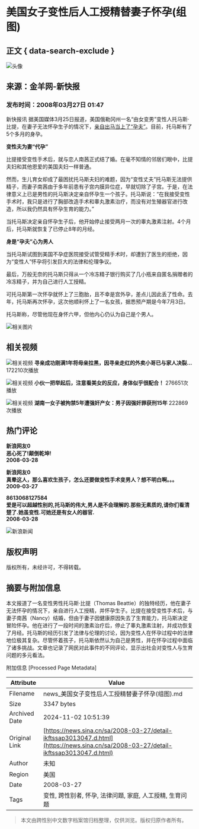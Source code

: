 # 美国女子变性后人工授精替妻子怀孕(组图)

## 正文 { data-search-exclude }


![头像](//n.sinaimg.cn/default/622af858/20181010/default_avatar.jpg)

## 来源：金羊网-新快报

### 发布时间：2008年03月27日 01:47

新快报讯 据美国媒体3月25日报道，美国俄勒冈州一名“由女变男”变性人托马斯·比提，在妻子无法怀孕生子的情况下，[亲自出马当上了“孕夫”](http://news.sina.com.cn/w/2008-03-26/030413632380s.shtml)。目前，托马斯有了5个多月的身孕。

**变性夫为妻“代孕”**

比提接受变性手术后，就与恋人南茜正式结了婚。在毫不知情的邻居们眼中，比提夫妇和其他恩爱的美国夫妇一样普通。

然而，生儿育女却成了最困扰托马斯夫妇的难题，因为“变性丈夫”托马斯无法提供精子，而妻子南茜由于多年前患有子宫内膜异位症，早就切除了子宫。于是，在法律意义上已是男性的托马斯决定亲自怀孕生一个孩子。托马斯说：“在我接受变性手术时，我只是进行了胸部改造手术和睾丸激素治疗，而没有对生殖器官进行改造，所以我仍然具有怀孕生育的能力。”

当托马斯决定亲自怀孕生子后，他开始停止接受两月一次的睾丸激素注射。4个月后，托马斯就恢复了已停止8年的月经。

**身是“孕夫”心为男人**

当托马斯试图到美国不孕症医院接受试管受精手术时，却遭到了医生的拒绝，因为“变性人”怀孕将引发巨大的法律和伦理争议。

最后，万般无奈的托马斯只得从一个冷冻精子银行购买了几小瓶来自匿名捐赠者的冷冻精子，并为自己进行人工授精。

可托马斯第一次怀孕就怀上了三胞胎，且不幸是宫外孕，差点儿因此丢了性命。去年，托马斯再次怀孕，这次他顺利怀上了一名女孩，据悉预产期是今年7月3日。

托马斯称，尽管他现在身怀六甲，但他内心仍认为自己是个男人。

![相关图片](//n.sinaimg.cn/default/2fb77759/20151125/320X320.png)

## 相关视频

![相关视频](https://n.sinaimg.cn/sinakd20241102ac/320/w480h640/20241102/2990-a59bf183b20520460999594050f382ca.jpg)
**寻亲成功刚满1年将母亲拉黑，因寻亲走红的外卖小哥已与家人决裂…** 
172210次播放

![相关视频](https://n.sinaimg.cn/sinakd20241102ac/533/w480h853/20241102/e0ce-03ede80daedb5854d71c6c0ceceb43e2.jpg)
**小伙一把举起后，注意看美女的反应，身体似乎很配合！**
276651次播放

![相关视频](https://n.sinaimg.cn/sinakd20241102ac/200/w640h360/20241102/facd-fbe61c82f6d5983ae7ad4a0c1563b81a.jpg)
**湖南一女子被拘禁5年遭强奸产女：男子因强奸罪获刑15年**
222869次播放

## 热门评论

**新浪网友0**  
**恶心死了!颠倒乾坤!**  
**2008-03-28**

**新浪网友0**  
**真晕这人，那么喜欢生孩子，怎么还要做变性手术变男人？想不明白啊。。。**  
**2009-03-27**

**8613068127584**  
**爱是可以超越性别的,托马斯的伟大,男人是不会理解的.那些无素质的,请你们看清楚了.她虽变性.可她还是有女人的器官.**  
**2008-03-28**

![新浪新闻](https://n.sinaimg.cn/default/80905340/20200331/sinalogo.png)

## 版权声明
版权所有，未经许可，不得转载。

## 摘要与附加信息

<!-- tcd_abstract -->
本文报道了一名变性男性托马斯·比提（Thomas Beattie）的独特经历，他在妻子无法怀孕的情况下，亲自进行人工授精，并怀孕生子。比提在接受变性手术后，与妻子南茜（Nancy）结婚，但由于妻子因健康原因失去了生育能力，托马斯决定冒险怀孕。他在进行了一段时间的激素治疗后，停止了睾丸激素注射，并成功恢复了月经。托马斯的经历引发了法律与伦理的讨论，因为变性人在怀孕过程中的法律地位极其复杂。尽管怀着孩子，托马斯依然认为自己是男性，并在怀孕过程中面临了诸多挑战。文章也记录了网民对此事件的不同评论，显示出社会对变性人与生育问题的多元看法。
<!-- tcd_abstract_end -->

附加信息 [Processed Page Metadata]

| Attribute       | Value                                  |
|-----------------|----------------------------------------|
| Filename        | news_美国女子变性后人工授精替妻子怀孕(组图).md                             |
| Size            | 3347 bytes                           |
| Archived Date   | 2024-11-02 10:51:39                             |
| Original Link   | [https://news.sina.cn/sa/2008-03-27/detail-ikftssap3013047.d.html](https://news.sina.cn/sa/2008-03-27/detail-ikftssap3013047.d.html)                       |
| Author          | 未知                               |
| Region          | 美国                               |
| Date            | 2008-03-27                                 |
| Tags            | 变性, 跨性别者, 怀孕, 法律问题, 家庭, 人工授精, 生育问题                                 |
>
> 本文由跨性别中文数字档案馆归档整理，仅供浏览。版权归原作者所有。
>